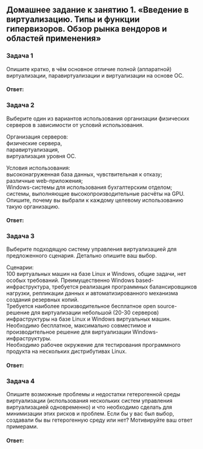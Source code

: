 ## Домашнее задание к занятию 1. «Введение в виртуализацию. Типы и функции гипервизоров. Обзор рынка вендоров и областей применения»  

### Задача 1  
Опишите кратко, в чём основное отличие полной (аппаратной) виртуализации, паравиртуализации и виртуализации на основе ОС.  

#### Ответ:  


### Задача 2  
Выберите один из вариантов использования организации физических серверов в зависимости от условий использования.  

Организация серверов:  
физические сервера,  
паравиртуализация,  
виртуализация уровня ОС.  

Условия использования:  
высоконагруженная база данных, чувствительная к отказу;  
различные web-приложения;  
Windows-системы для использования бухгалтерским отделом;  
системы, выполняющие высокопроизводительные расчёты на GPU.  
Опишите, почему вы выбрали к каждому целевому использованию такую организацию.  

#### Ответ:  


### Задача 3  
Выберите подходящую систему управления виртуализацией для предложенного сценария. Детально опишите ваш выбор.  

Сценарии:  
100 виртуальных машин на базе Linux и Windows, общие задачи, нет особых требований. Преимущественно Windows based-инфраструктура, требуется реализация программных балансировщиков нагрузки, репликации данных и автоматизированного механизма создания резервных копий.  
Требуется наиболее производительное бесплатное open source-решение для виртуализации небольшой (20-30 серверов) инфраструктуры на базе Linux и Windows виртуальных машин.  
Необходимо бесплатное, максимально совместимое и производительное решение для виртуализации Windows-инфраструктуры.  
Необходимо рабочее окружение для тестирования программного продукта на нескольких дистрибутивах Linux.  

#### Ответ:  

### Задача 4  
Опишите возможные проблемы и недостатки гетерогенной среды виртуализации (использования нескольких систем управления виртуализацией одновременно) и что необходимо сделать для минимизации этих рисков и проблем. Если бы у вас был выбор, создавали бы вы гетерогенную среду или нет? Мотивируйте ваш ответ примерами.  

#### Ответ:  


